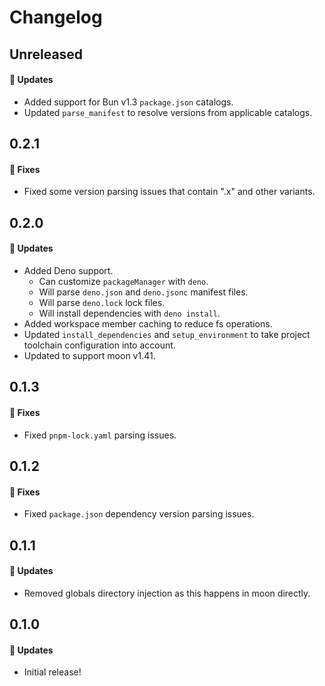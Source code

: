 # Changelog

## Unreleased

#### 🚀 Updates

- Added support for Bun v1.3 `package.json` catalogs.
- Updated `parse_manifest` to resolve versions from applicable catalogs.

## 0.2.1

#### 🐞 Fixes

- Fixed some version parsing issues that contain ".x" and other variants.

## 0.2.0

#### 🚀 Updates

- Added Deno support.
  - Can customize `packageManager` with `deno`.
  - Will parse `deno.json` and `deno.jsonc` manifest files.
  - Will parse `deno.lock` lock files.
  - Will install dependencies with `deno install`.
- Added workspace member caching to reduce fs operations.
- Updated `install_dependencies` and `setup_environment` to take project toolchain configuration into account.
- Updated to support moon v1.41.

## 0.1.3

#### 🐞 Fixes

- Fixed `pnpm-lock.yaml` parsing issues.

## 0.1.2

#### 🐞 Fixes

- Fixed `package.json` dependency version parsing issues.

## 0.1.1

#### 🚀 Updates

- Removed globals directory injection as this happens in moon directly.

## 0.1.0

#### 🚀 Updates

- Initial release!
